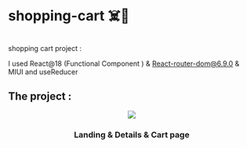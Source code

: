 
<h1 align="left">shopping-cart ☠️🦾</h1>

##


shopping cart project :

I used React@18 (Functional Component ) & React-router-dom@6.9.0 & MIUI and useReducer

##

<h2 align="left">The project :</h2>

<div align="center">
  <img src="https://github.com/lRezaAsadil/Shopping-Cart-React/blob/master/src/assets/ShoppingCart.gif"> 
  <h3> Landing & Details & Cart page</h3>
</div>
